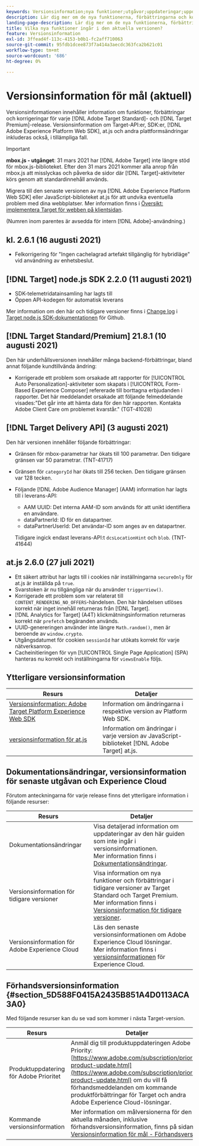 ```yaml
---
keywords: Versionsinformation;nya funktioner;utgåvor;uppdateringar;uppdatering;release;förbättring;förbättringar;korrigeringar;felkorrigeringar;uppdateringar
description: Lär dig mer om de nya funktionerna, förbättringarna och korrigeringarna i den aktuella versionen av [!DNL Adobe Target], inklusive SDK, API:er och JavaScript-bibliotek.
landing-page-description: Lär dig mer om de nya funktionerna, förbättringarna och korrigeringarna i den aktuella versionen av [!DNL Adobe Target].
title: Vilka nya funktioner ingår i den aktuella versionen?
feature: Versionsinformation
exl-id: 3ffead4f-113c-4153-b0b1-fc2aff710063
source-git-commit: 95fdb1dcee873f7a414a3aecdc363fca2b621c01
workflow-type: tm+mt
source-wordcount: '686'
ht-degree: 0%

---
```


# Versionsinformation för mål (aktuell)

Versionsinformationen innehåller information om funktioner, förbättringar och korrigeringar för varje [!DNL Adobe Target Standard]- och [!DNL Target Premium]-release. Versionsinformation om Target-API:er, SDK:er, [!DNL Adobe Experience Platform Web SDK], at.js och andra plattformsändringar inkluderas också, i tillämpliga fall.

>[!IMPORTANT]
>
>**mbox.js - utgånget**: 31 mars 2021 har  [!DNL Adobe Target] inte längre stöd för mbox.js-biblioteket. Efter den 31 mars 2021 kommer alla anrop från mbox.js att misslyckas och påverka de sidor där [!DNL Target]-aktiviteter körs genom att standardinnehåll används.
>
>Migrera till den senaste versionen av nya [!DNL Adobe Experience Platform Web SDK] eller JavaScript-biblioteket at.js för att undvika eventuella problem med dina webbplatser. Mer information finns i [Översikt: implementera Target för webben på klientsidan](/help/c-implementing-target/c-implementing-target-for-client-side-web/implement-target-for-client-side-web.md).

(Numren inom parentes är avsedda för intern [!DNL Adobe]-användning.)

## kl. 2.6.1 (16 augusti 2021)

* Felkorrigering för &quot;Ingen cachelagrad artefakt tillgänglig för hybridläge&quot; vid användning av enhetsbeslut.

## [!DNL Target] node.js SDK 2.2.0 (11 augusti 2021)

* SDK-telemetridatainsamling har lagts till
* Öppen API-kodegen för automatisk leverans

Mer information om den här och tidigare versioner finns i [Change log](https://github.com/adobe/target-nodejs-sdk/blob/main/CHANGELOG.md) i [Target node.js SDK-dokumentationen](https://github.com/adobe/target-nodejs-sdk) för Github.

## [!DNL Target Standard/Premium] 21.8.1 (10 augusti 2021)

Den här underhållsversionen innehåller många backend-förbättringar, bland annat följande kundtillvända ändring:

* Korrigerade ett problem som orsakade att rapporter för [!UICONTROL Auto Personalization]-aktiviteter som skapats i [!UICONTROL Form-Based Experience Composer] refererade till borttagna erbjudanden i rapporter. Det här meddelandet orsakade att följande felmeddelande visades:&quot;Det går inte att hämta data för den här rapporten. Kontakta Adobe Client Care om problemet kvarstår.&quot; (TGT-41028)

## [!DNL Target Delivery API] (3 augusti 2021)

Den här versionen innehåller följande förbättringar:

* Gränsen för mbox-parametrar har ökats till 100 parametrar. Den tidigare gränsen var 50 parametrar. (TNT-41717)
* Gränsen för `categoryId` har ökats till 256 tecken. Den tidigare gränsen var 128 tecken.
* Följande [!DNL Adobe Audience Manager] (AAM) information har lagts till i leverans-API:

   * AAM UUID: Det interna AAM-ID som används för att unikt identifiera en användare.
   * dataPartnerId: ID för en datapartner.
   * dataPartnerUserId: Det användar-ID som anges av en datapartner.

   Tidigare ingick endast leverans-API:t `dcsLocationHint` och `blob`. (TNT-41644)

## at.js 2.6.0 (27 juli 2021)

* Ett säkert attribut har lagts till i cookies när inställningarna `secureOnly` för at.js är inställda på `true`.
* Svarstoken är nu tillgängliga när du använder `triggerView()`.
* Korrigerade ett problem som var relaterat till `CONTENT_RENDERING_NO_OFFERS`-händelsen. Den här händelsen utlöses korrekt när inget innehåll returneras från [!DNL Target].
* [!DNL Analytics for Target] (A4T) klickmätningsinformation returneras korrekt när  `prefetch` begäranden används.
* UUID-genereringen använder inte längre `Math.random()`, men är beroende av `window.crypto`.
* Utgångsdatumet för cookien `sessionId` har utökats korrekt för varje nätverksanrop.
* Cacheinitieringen för vyn [!UICONTROL Single Page Application] (SPA) hanteras nu korrekt och inställningarna för `viewsEnable` följs.

## Ytterligare versionsinformation

| Resurs | Detaljer |
|--- |--- |
| [Versionsinformation: Adobe Target Platform Experience Web SDK](https://experienceleague.adobe.com/docs/experience-platform/edge/release-notes.html?lang=en) | Information om ändringarna i respektive version av Platform Web SDK. |
| [versionsinformation för at.js](/help/c-implementing-target/c-implementing-target-for-client-side-web/target-atjs-versions.md) | Information om ändringar i varje version av JavaScript-biblioteket [!DNL Adobe Target] at.js. |

## Dokumentationsändringar, versionsinformation för senaste utgåvan och Experience Cloud

Förutom anteckningarna för varje release finns det ytterligare information i följande resurser:

| Resurs | Detaljer |
|--- |--- |
| Dokumentationsändringar | Visa detaljerad information om uppdateringar av den här guiden som inte ingår i versionsinformationen.<br>Mer information finns i  [Dokumentationsändringar](/help/r-release-notes/doc-change.md#reference_366123CF00994BACBBF9BBDF2C4D840C). |
| Versionsinformation för tidigare versioner | Visa information om nya funktioner och förbättringar i tidigare versioner av Target Standard och Target Premium.<br>Mer information finns i  [Versionsinformation för tidigare versioner](/help/r-release-notes/release-notes-for-previous-releases.md). |
| Versionsinformation för Adobe Experience Cloud | Läs den senaste versionsinformationen om Adobe Experience Cloud lösningar.<br>Mer information finns i  [versionsinformationen](https://experienceleague.adobe.com/docs/release-notes/experience-cloud/current.html) för Experience Cloud. |

## Förhandsversionsinformation {#section_5D588F0415A2435B851A4D0113ACA3A0}

Med följande resurser kan du se vad som kommer i nästa Target-version.

| Resurs | Detaljer |
|--- |--- |
| Produktuppdatering för Adobe Prioritet | Anmäl dig till produktuppdateringen Adobe Priority:<br>[https://www.adobe.com/subscription/priority-product-update.html](https://www.adobe.com/subscription/priority-product-update.html) om du vill få förhandsmeddelanden om kommande produktförbättringar för Target och andra Adobe Experience Cloud-lösningar. |
| Kommande versionsinformation | Mer information om målversionerna för den aktuella månaden, inklusive förhandsversionsinformation, finns på sidan [Versionsinformation för mål - Förhandsversion](/help/r-release-notes/target-release-notes.md). |
